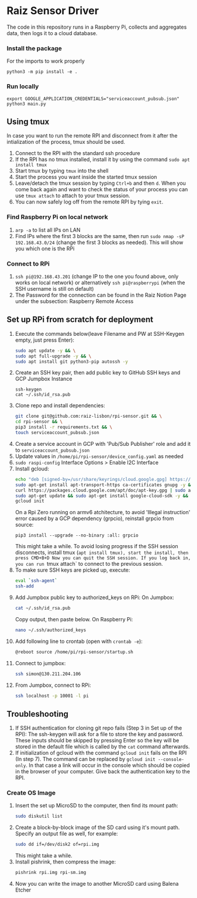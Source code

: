 # Raiz Sensor Driver

The code in this repository runs in a Raspberry Pi, collects and aggregates data, then logs it to a cloud database.

### Install the package

For the imports to work properly

```
python3 -m pip install -e .
```

### Run locally

```
export GOOGLE_APPLICATION_CREDENTIALS="serviceaccount_pubsub.json"
python3 main.py
```

## Using tmux

In case you want to run the remote RPI and disconnect from it after the intialization of the process, tmux should be used.

1. Connect to the RPI with the standard ssh procedure
2. If the RPI has no tmux installed, install it by using the command `sudo apt install tmux`
3. Start tmux by typing `tmux` into the shell
4. Start the process you want inside the started tmux session
5. Leave/detach the tmux session by typing `Ctrl+b` and then `d`. When you come back again and want to check the status of your process you can use `tmux attach` to attach to your tmux session.
6. You can now safely log off from the remote RPI by tying `exit`.

### Find Raspberry Pi on local network

1. `arp -a` to list all IPs on LAN
2. Find IPs where the first 3 blocks are the same, then run `sudo nmap -sP 192.168.43.0/24` (change the first 3 blocks as needed). This will show you which one is the RPi

### Connect to RPi

1. `ssh pi@192.168.43.201` (change IP to the one you found above, only works on local network) or alternatively `ssh pi@raspberrypi` (when the SSH username is still on default)
2. The Password for the connection can be found in the Raiz Notion Page under the subsection: Raspberry Remote Access

## Set up RPi from scratch for deployment

1. Execute the commands below(leave Filename and PW at SSH-Keygen empty, just press Enter):
   ```sh
   sudo apt update -y && \
   sudo apt full-upgrade -y && \
   sudo apt install git python3-pip autossh -y
   ```
2. Create an SSH key pair, then add public key to GitHub SSH keys and GCP Jumpbox Instance
   ```
   ssh-keygen
   cat ~/.ssh/id_rsa.pub
   ```
3. Clone repo and install dependencies:
   ```sh
   git clone git@github.com:raiz-lisbon/rpi-sensor.git && \
   cd rpi-sensor && \
   pip3 install -r requirements.txt && \
   touch serviceaccount_pubsub.json
   ```
4. Create a service account in GCP with 'Pub/Sub Publisher' role and add it to `serviceaccount_pubsub.json`
5. Update values in `/home/pi/rpi-sensor/device_config.yaml` as needed
6. `sudo raspi-config` Interface Options > Enable I2C Interface
7. Install gcloud:
   ```sh
   echo "deb [signed-by=/usr/share/keyrings/cloud.google.gpg] https://packages.cloud.google.com/apt cloud-sdk main" | sudo tee -a /etc/apt/sources.list.d/google-cloud-sdk.list && \
   sudo apt-get install apt-transport-https ca-certificates gnupg -y && \
   curl https://packages.cloud.google.com/apt/doc/apt-key.gpg | sudo apt-key --keyring /usr/share/keyrings/cloud.google.gpg add - && \
   sudo apt-get update && sudo apt-get install google-cloud-sdk -y && \
   gcloud init
   ```
   On a Rpi Zero running on armv6 atchitecture, to avoid 'Illegal instruction' error caused by a GCP dependency (grpcio), reinstall grpcio from source:
   ```
   pip3 install --upgrade --no-binary :all: grpcio
   ```
   This might take a while. To avoid losing progress if the SSH session disconnects, install tmux (`apt install tmux), start the install, then press CMD+B+D Now you can quit the SSH session. If you log back in, you can run `tmux attach` to connect to the previous session.
8. To make sure SSH keys are picked up, execute:
   ```sh
   eval `ssh-agent`
   ssh-add
   ```
9. Add Jumpbox public key to authorized_keys on RPi:
   On Jumpbox:
   ```sh
   cat ~/.ssh/id_rsa.pub
   ```
   Copy output, then paste below. On Raspberry Pi:
   ```sh
   nano ~/.ssh/authorized_keys
   ```
10. Add following line to crontab (open with `crontab -e`):
    ```sh
    @reboot source /home/pi/rpi-sensor/startup.sh
    ```
11. Connect to jumpbox:
    ```sh
    ssh simon@130.211.204.106
    ```
12. From Jumpbox, connect to RPi:
    ```sh
    ssh localhost -p 10001 -l pi
    ```

## Troubleshooting

1. If SSH authentication for cloning git repo fails (Step 3 in Set up of the RPI): The ssh-keygen will ask for a file to store the key and password. These inputs should be skipped by pressing Enter so the key will be stored in the default file which is called by the `cat` command afterwards.
2. If initialization of gcloud with the command `gcloud init` fails on the RPI (In step 7). The command can be replaced by `gcloud init --console-only`. In that case a link will occur in the console which should be copied in the browser of your computer. Give back the authentication key to the RPI.

### Create OS Image

1. Insert the set up MicroSD to the computer, then find its mount path:
   ```sh
   sudo diskutil list
   ```
2. Create a block-by-block image of the SD card using it's mount path. Specify an output file as well, for example:
   ```sh
   sudo dd if=/dev/disk2 of=rpi.img
   ```
   This might take a while.
3. Install pishrink, then compress the image:
   ```sh
   pishrink rpi.img rpi-sm.img
   ```
4. Now you can write the image to another MicroSD card using Balena Etcher
